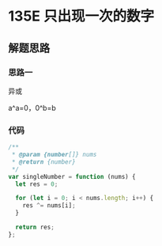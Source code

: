 # 135E 只出现一次的数字

## 解题思路

### 思路一

异或

a^a=0，0^b=b

### 代码

```js
/**
 * @param {number[]} nums
 * @return {number}
 */
var singleNumber = function (nums) {
  let res = 0;

  for (let i = 0; i < nums.length; i++) {
    res ^= nums[i];
  }

  return res;
};
```
